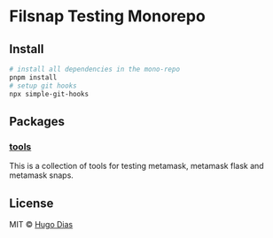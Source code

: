 # Filsnap Testing Monorepo

## Install

```bash
# install all dependencies in the mono-repo
pnpm install
# setup git hooks
npx simple-git-hooks
```

## Packages

### [tools](./packages/tools)

This is a collection of tools for testing metamask, metamask flask and metamask snaps.

## License

MIT © [Hugo Dias](http://hugodias.me)
